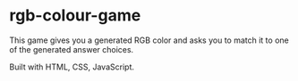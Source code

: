 # rgb-colour-game
This game gives you a generated RGB color and asks you to match it to one of the generated answer choices.

Built with HTML, CSS, JavaScript.
